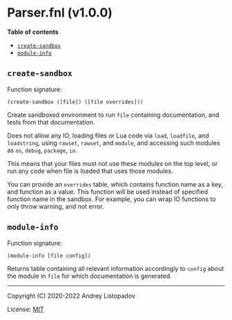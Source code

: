 # Parser.fnl (v1.0.0)

**Table of contents**

- [`create-sandbox`](#create-sandbox)
- [`module-info`](#module-info)

## `create-sandbox`
Function signature:

```
(create-sandbox ([file]) ([file overrides]))
```

Create sandboxed environment to run `file` containing documentation,
and tests from that documentation.

Does not allow any IO, loading files or Lua code via `load`,
`loadfile`, and `loadstring`, using `rawset`, `rawset`, and `module`,
and accessing such modules as `os`, `debug`, `package`, `io`.

This means that your files must not use these modules on the top
level, or run any code when file is loaded that uses those modules.

You can provide an `overrides` table, which contains function name as
a key, and function as a value.  This function will be used instead of
specified function name in the sandbox.  For example, you can wrap IO
functions to only throw warning, and not error.

## `module-info`
Function signature:

```
(module-info [file config])
```

Returns table containing all relevant information accordingly to
`config` about the module in `file` for which documentation is
generated.


---

Copyright (C) 2020-2022 Andrey Listopadov

License: [MIT](https://gitlab.com/andreyorst/fenneldoc/-/raw/master/LICENSE)


<!-- Generated with Fenneldoc v0.1.9
     https://gitlab.com/andreyorst/fenneldoc -->
